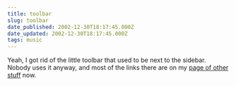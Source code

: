 ```yaml
---
title: toolbar
slug: toolbar
date_published: 2002-12-30T18:17:45.000Z
date_updated: 2002-12-30T18:17:45.000Z
tags: music
---
```


Yeah, I got rid of the little toolbar that used to be next to the sidebar. Nobody uses it anyway, and most of the links there are on my [page of other stuff](?other) now.
